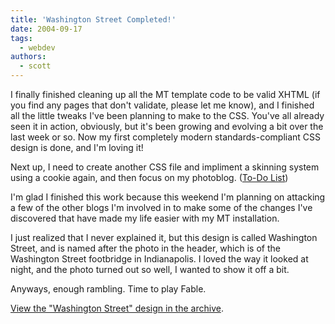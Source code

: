 ```yaml
---
title: 'Washington Street Completed!'
date: 2004-09-17
tags:
  - webdev
authors:
  - scott
---
```


I finally finished cleaning up all the MT template code to be valid XHTML (if you find any pages that don't validate, please let me know), and I finished all the little tweaks I've been planning to make to the CSS. You've all already seen it in action, obviously, but it's been growing and evolving a bit over the last week or so. Now my first completely modern standards-compliant CSS design is done, and I'm loving it!

Next up, I need to create another CSS file and impliment a skinning system using a cookie again, and then focus on my photoblog. ([To-Do List](/blog/2004/blog-to-do-list/))

I'm glad I finished this work because this weekend I'm planning on attacking a few of the other blogs I'm involved in to make some of the changes I've discovered that have made my life easier with my MT installation.

I just realized that I never explained it, but this design is called Washington Street, and is named after the photo in the header, which is of the Washington Street footbridge in Indianapolis. I loved the way it looked at night, and the photo turned out so well, I wanted to show it off a bit.

Anyways, enough rambling. Time to play Fable.

[View the "Washington Street" design in the archive](http://spaceninja.com/site-archives/blog/v4/).
